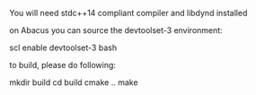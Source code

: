 You will need stdc++14 compliant compiler and libdynd installed

on Abacus you can source the devtoolset-3 environment:

scl enable devtoolset-3 bash

to build, please do following:

mkdir build
cd build
cmake ..
make

